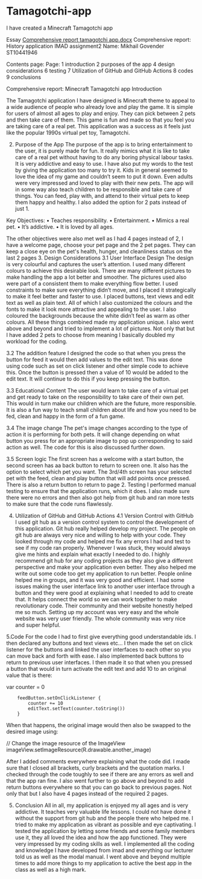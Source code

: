 # Tamagotchi-app
I have created a Minecraft Tamagotchi app


Essay
[Comprehensive report tamagotchi app.docx](https://github.com/Amongubishh/Tamagotchi-app/files/15220148/Comprehensive.report.tamagotchi.app.docx)
Comprehensive report: History application
IMAD assignment2
Name: Mikhail Govender
ST10441946


Contents page:
Page:
1 introduction
2 purposes of the app
4 design considerations
6 testing
7 Utilization of GitHub and GitHub Actions
8 codes
9 conclusions



Comprehensive report: Minecraft Tamagotchi app
Introduction

The Tamagotchi application I have designed is Minecraft theme to appeal to a wide audience of people who already love and play the game.  It is simple for users of almost all ages to play and enjoy. They can pick between 2 pets and then take care of them. This game is fun and made so that
 you feel you are taking care of a real pet. This application was a success as it feels just like the 
 popular 1990s virtual pet toy, Tamagotchi. 

2. Purpose of the App
The purpose of the app is to bring entertainment to the user, it is purely made for fun. It really mimics what it is like to take care of a real pet without having to do any boring physical labour tasks. It is very addictive and easy to use. I have also put my words to the test by giving the application too many to try it. Kids in general seemed to love the idea of my game and couldn’t seem to put it down.
  Even adults were very impressed and loved to play with their new pets. The app will in some way also teach children to be responsible and take care of things. You can feed, play with, and attend to their virtual pets to keep them happy and healthy. I also added the option for 2 pats instead of just 1.

Key Objectives:
•	Teaches responsibility.
•	Entertainment.
•	Mimics a real pet.
•	It’s addictive.
•	It is loved by all ages.

The other objectives were also met well as I had 4 pages instead of 2, I have a welcome page, choose your pet page and the 2 pet pages. They can keep a close eye on the pet's health, hunger, and cleanliness status on the last 2 pages
3. Design Considerations
3.1 User Interface Design
The design is very colourful and captures the user’s attention. I used many different colours to achieve this desirable look. There are many different pictures to make handling the app a lot better and smoother. The pictures used also were part of a consistent them to make everything flow better. I used constraints to make sure everything didn’t move, and I placed it strategically to make it feel better and faster to use. I placed buttons, text views and edit text as well as plain text. All of which I also customized the colours and the fonts to make it look more attractive and appealing to the user. I also coloured the backgrounds because the white didn’t feel as warm as other colours. All these things combined made my application unique. I also went above and beyond and tried to implement a lot of pictures. Not only that but I have added 2 pets to choose from meaning I basically doubled my workload for the coding. 

3.2 The addition feature
I designed the code so that when you press the button for feed it would then add values to the edit text. This was done using code such as set on click listener and other simple code to achieve this. Once the button is pressed then a value of 10 would be added to the edit text. It will continue to do this if you keep pressing the button.

3.3 Educational Content
The user would learn to take care of a virtual pet and get ready to take on the responsibility to take care of their own pet. This would in turn make our children which are the future, more responsible. It is also a fun way to teach small children about life and how you need to be fed, clean and happy in the form of a fun game.

3.4 The image change
The pet's image changes according to the type of action it is performing for both pets. It will change depending on what button you press for an appropriate image to pop up corresponding to said action as well. The code for this is also discussed further down.

3.5 Screen logic
The first screen has a welcome with a start button, the second screen has aa back button to return to screen one. It also has the option to select which pet you want. The 3rd/4th screen has your selected pet with the feed, clean and play button that will add points once pressed. There is also a return button to return to page 2.
Testing
I performed manual testing to ensure that the application runs, which it does. I also made sure there were no errors and then also got help from git hub and ran more tests to make sure that the code runs flawlessly. 


4. Utilization of GitHub and GitHub Actions
4.1 Version Control with GitHub
I used git hub as a version control system to control the development of this application. Git hub really helped develop my project. The people on git hub are always very nice and willing to help with your code. They looked through my code and helped me fix any errors I had and test to see if my code ran properly. Whenever I was stuck, they would always give me hints and explain what exactly I needed to do. I highly recommend git hub for any coding projects as they also give a different perspective and make your application even better. They also helped me write out some code too get my application to run better. People online helped me in groups, and it was very good and efficient. I had some issues making the user interface link to another user interface through a button and they were good at explaining what I needed to add to create that. It helps connect the world so we can work together to make revolutionary code.  Their community and their website honestly helped me so much. Setting up my account was very easy and the whole website was very user friendly. The whole community was very nice and super helpful. 
 

5.Code
For the code I had to first give everything good understandable ids. I then declared any buttons and text views etc… I then made the set on click listener for the buttons and linked the user interfaces to each other so you can move back and forth with ease. I also implemented back buttons to return to previous user interfaces. I then made it so that when you pressed a button that would in turn activate the edit text and add 10 to an original value that is there:

var counter = 0

        feedButton.setOnClickListener {
            counter += 10
            editText.setText(counter.toString())
        }
 When that happens, the original image would then also be swapped to the desired image using:

// Change the image resource of the ImageView
            imageView.setImageResource(R.drawable.another_image)
 

After I added comments everywhere explaining what the code did. I made sure that I closed all brackets, curly brackets and the quotation marks. I checked through the code toughly to see if there are any errors as well and that the app ran fine. I also went further to go above and beyond to add return buttons everywhere so that you can go back to previous pages. Not only that but I also have 4 pages instead of the required 2 pages.

5. Conclusion
All in all, my application is enjoyed my all ages and is very addictive. It teaches very valuable life lessons. I could not have done it without the support from git hub and the people there who helped me. I tried to make my application as vibrant as possible and eye captivating. I tested the application by letting some friends and some family members use it, they all loved the idea and how the app functioned. They were very impressed by my coding skills as well. I implemented all the coding and knowledge I have developed from imad and everything our lecturer told us as well as the modal manual. I went above and beyond multiple times to add more things to my application to active the best app in the class as well as a high mark. 



